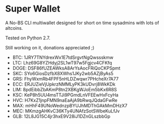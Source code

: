 **Super Wallet**
===

A No-BS CLI multiwallet designed for short on time sysadmins with lots of altcoins.

Tested on Python 2.7.

Still working on it, donations appreciated ;)

* BTC: 1JRY7TNYdrexWx1E7tdSrgvtNgQwssskmw
* LTC: Lhz69G8YZHdyj2SL1wT97w5Fgjcv4CFKfq
* DOGE: DSF86fUZEAWksA8ArYsAocFRiQoCKPSpmt
* SKC: SYo6GiosDzfbX8XWhs1JKy2wb5AZjByAs5
* GRS: FhyWxmRb4FPF5nHLDZwqwr7PHcheXr7A77
* ECC: ERJUZieVjUpkrzNMMLyPK3kUDvrj8WkKDk
* LIM: 8pdEibbZbAKmP8tn2XBKgWJoEm5bKx6R8S
* KSC: KeP8h5UU4msTTJi9PGmdLnVFEEwHxFcyHa
* HVC: H7KxZ1jnpFMN9naEaAjA9bRwqJQdaGFwRe
* MAX: mHhF49UNoWednzpBYUJhMDThGAkMmDHzX7
* MEC: MKmzgAHKvC36KTy4UNAfzSotSWbeKuLfJv
* GLB: 12L8JG15C4jr3hxE9V28iJ1DZnGLszbbGp
